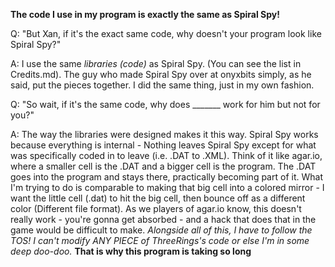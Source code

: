 **The code I use in my program is exactly the same as Spiral Spy!**


Q: "But Xan, if it's the exact same code, why doesn't your program look like Spiral Spy?"

A: I use the same *libraries (code)* as Spiral Spy. (You can see the list in Credits.md). The guy who made Spiral Spy over at onyxbits simply, as he said, put the pieces together. I did the same thing, just in my own fashion.



Q: "So wait, if it's the same code, why does _______ work for him but not for you?"

A: The way the libraries were designed makes it this way. Spiral Spy works because everything is internal - Nothing leaves Spiral Spy except for what was specifically coded in to leave (i.e. .DAT to .XML). Think of it like agar.io, where a smaller cell is the .DAT and a bigger cell is the program. The .DAT goes into the program and stays there, practically becoming part of it. What I'm trying to do is comparable to making that big cell into a colored mirror - I want the little cell (.dat) to hit the big cell, then bounce off as a different color (Different file format). As we players of agar.io know, this doesn't really work - you're gonna get absorbed - and a hack that does that in the game would be difficult to make. *Alongside all of this, I have to follow the TOS! I can't modify ANY PIECE of ThreeRings's code or else I'm in some deep doo-doo.* **That is why this program is taking so long**
